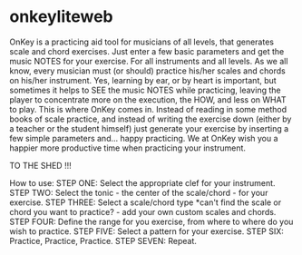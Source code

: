# onkeyliteweb
OnKey is a practicing aid tool for musicians of all levels, that generates scale and chord exercises.
Just enter a few basic parameters and get the music NOTES for your exercise.
For all instruments and all levels.
As we all know, every musician must (or should) practice his/her scales and chords on his/her instrument.
Yes, learning by ear, or by heart is important, but sometimes it helps to SEE the music NOTES while practicing, leaving the player to concentrate more on the execution, the HOW, and less on WHAT to play. 
This is where OnKey comes in.
Instead of reading in some method books of scale practice, and instead of writing the exercise down (either by a teacher or the student himself) just generate your exercise by inserting a few simple parameters and... happy practicing.
We at OnKey wish you a happier more productive time when practicing your instrument.

TO THE SHED !!!


How to use:
STEP ONE:	Select the appropriate clef for your instrument.
STEP TWO:	Select the tonic - the center of the scale/chord - for your exercise.
STEP THREE:	Select a scale/chord type
    *can't find the scale or chord you want to practice?
        - add your own custom scales and chords.
STEP FOUR:	Define the range for you exercise, from where to where do you wish to practice.
STEP FIVE:	Select a pattern for your exercise.
STEP SIX:	Practice, Practice, Practice.
STEP SEVEN:	Repeat.

